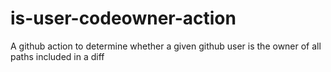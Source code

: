 # is-user-codeowner-action
A github action to determine whether a given github user is the owner of all paths included in a diff
